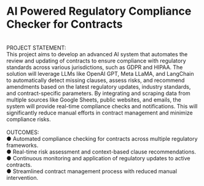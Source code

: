 # AI Powered Regulatory Compliance Checker for Contracts
<br>PROJECT STATEMENT:<br>This project aims to develop an advanced AI system that automates the review and updating of contracts to ensure compliance with regulatory standards across various jurisdictions, such as GDPR and HIPAA. The solution will leverage LLMs like OpenAI GPT, Meta LLaMA, and LangChain to automatically detect missing clauses, assess risks, and recommend amendments based on the latest regulatory updates, industry standards, and contract-specific parameters. By integrating and scraping data from multiple sources like Google Sheets, public websites, and emails, the system will provide real-time compliance checks and notifications. This will significantly reduce manual efforts in contract management and minimize compliance risks.<br><br>
OUTCOMES:<br>
● Automated compliance checking for contracts across multiple regulatory frameworks.<br> 
● Real-time risk assessment and context-based clause recommendations.<br> ● Continuous monitoring and application of regulatory updates to active contracts.<br> 
● Streamlined contract management process with reduced manual intervention.
